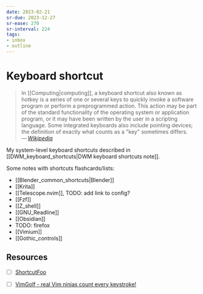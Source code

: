 ```yaml
---
date: 2023-02-21
sr-due: 2023-12-27
sr-ease: 270
sr-interval: 224
tags:
- inbox
- outline
---
```


# Keyboard shortcut

> In [[Computing|computing]], a keyboard shortcut also known as hotkey is a
> series of one or several keys to quickly invoke a software program or perform
> a preprogrammed action. This action may be part of the standard functionality
> of the operating system or application program, or it may have been written by
> the user in a scripting language. Some integrated keyboards also include
> pointing devices; the definition of exactly what counts as a "key" sometimes
> differs.\
> — <cite>[Wikipedia](https://en.wikipedia.org/wiki/Keyboard_shortcut)</cite>

My system-level keyboard shortcuts described in
[[DWM_keyboard_shortcuts|DWM keyboard shortcuts note]].

Some notes with shortcuts flashcards/lists:

- [[Blender_common_shortcuts|Blender]]
- [[Krita]]
- [[Telescope.nvim]], TODO: add link to config?
- [[Fzf]]
- [[Z_shell]]
- [[GNU_Readline]]
- [[Obsidian]]
- TODO: firefox
- [[Vimium]]
- [[Gothic_controls]]

## Resources

- [ ] [ShortcutFoo](https://www.shortcutfoo.com/)
- [ ] [VimGolf - real Vim ninjas count every keystroke!](https://www.vimgolf.com/)


